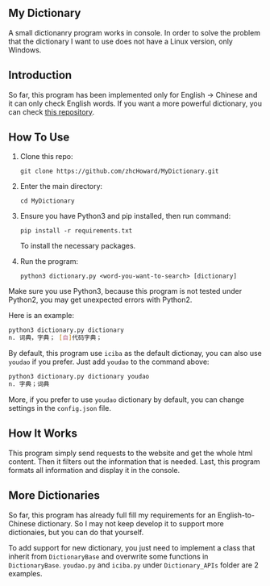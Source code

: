 ## My Dictionary

A small dictionanry program works in console. In order to solve the problem that the dictionary I want to use does not have a Linux version, only Windows.

## Introduction

So far, this program has been implemented only for English -> Chinese and it can only check English words. If you want a more powerful dictionary, you can check [this repository](https://github.com/louisun/iSearch).

## How To Use

1. Clone this repo:

   `git clone https://github.com/zhcHoward/MyDictionary.git`

2. Enter the main directory:

   `cd MyDictionary`

3. Ensure you have Python3 and pip installed, then run command:

   `pip install -r requirements.txt`

   To install the necessary packages.

4. Run the program:

   `python3 dictionary.py <word-you-want-to-search> [dictionary]`

Make sure you use Python3, because this program is not tested under Python2, you may get unexpected errors with Python2.

Here is an example:

```bash
python3 dictionary.py dictionary
n. 词典，字典； [自]代码字典； 
```

By default, this program use `iciba` as the default dictionay, you can also use `youdao` if you prefer. Just add `youdao` to the command above:

```bash
python3 dictionary.py dictionary youdao
n. 字典；词典
```

More, if you prefer to use `youdao` dictionary by default, you can change settings in the `config.json` file.

## How It Works

This program simply send requests to the website and get the whole html content. Then it filters out the information that is needed. Last, this program formats all information and display it in the console.

## More Dictionaries

So far, this program has already full fill my requirements for an English-to-Chinese dictionary. So I may not keep develop it to support more dictionaies, but you can do that yourself.

To add support for new dictionary, you just need to implement a class that inherit from `DictionaryBase` and overwrite some functions in `DictionaryBase`. `youdao.py` and `iciba.py` under `Dictionary_APIs` folder are 2 examples.